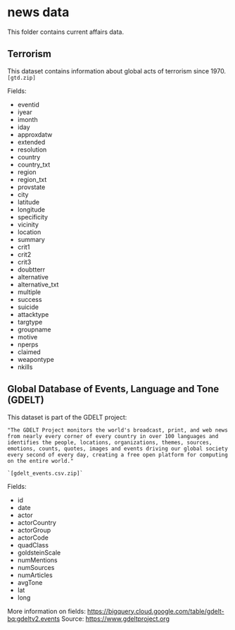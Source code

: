 # news data

This folder contains current affairs data.

## Terrorism

This dataset contains information about global acts of terrorism since 1970. `[gtd.zip]`

Fields:
- eventid
- iyear
- imonth
- iday
- approxdatw
- extended
- resolution
- country
- country_txt
- region
- region_txt
- provstate
- city
- latitude
- longitude
- specificity
- vicinity
- location
- summary
- crit1
- crit2
- crit3
- doubtterr
- alternative
- alternative_txt
- multiple
- success
- suicide
- attacktype
- targtype
- groupname
- motive
- nperps
- claimed
- weapontype
- nkills

## Global Database of Events, Language and Tone (GDELT)

This dataset is part of the GDELT project: 
    
    "The GDELT Project monitors the world's broadcast, print, and web news from nearly every corner of every country in over 100 languages and identifies the people, locations, organizations, themes, sources, emotions, counts, quotes, images and events driving our global society every second of every day, creating a free open platform for computing on the entire world." 
    
    `[gdelt_events.csv.zip]`

Fields:
- id
- date
- actor
- actorCountry
- actorGroup
- actorCode
- quadClass
- goldsteinScale
- numMentions
- numSources
- numArticles
- avgTone
- lat
- long


More information on fields: https://bigquery.cloud.google.com/table/gdelt-bq:gdeltv2.events
Source: https://www.gdeltproject.org
